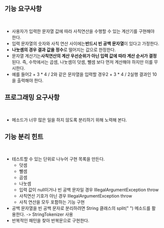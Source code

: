## 기능 요구사항
​
-   사용자가 입력한 문자열 값에 따라 사칙연산을 수행할 수 있는 계산기를 구현해야 한다.
-   입력 문자열의 숫자와 사칙 연산 사이에는**반드시 빈 공백 문자열**이 있다고 가정한다.
-   **나눗셈의 경우 결과 값을 정수**로 떨어지는 값으로 한정한다.
-   문자열 계산기는**사칙연산의 계산 우선순위가 아닌 입력 값에 따라 계산 순서가 결정**된다. 즉, 수학에서는 곱셈, 나눗셈이 덧셈, 뺄셈 보다 먼저 계산해야 하지만 이를 무시한다.
-   예를 들어2 + 3 \* 4 / 2와 같은 문자열을 입력할 경우2 + 3 \* 4 / 2실행 결과인 10을 출력해야 한다.
    ​
## 프로그래밍 요구사항
​
-   메소드가 너무 많은 일을 하지 않도록 분리하기 위해 노력해 본다.
    ​
## 기능 분리 힌트
​
-   테스트할 수 있는 단위로 나누어 구현 목록을 만든다.
    -   덧셈
    -   뺄셈
    -   곱셈
    -   나눗셈
    -   입력 값이 null이거나 빈 공백 문자일 경우 IllegalArgumentException throw
    -   사칙연산 기호가 아닌 경우 IllegalArgumentException throw
    -   사칙 연산을 모두 포함하는 기능 구현
-   공백 문자열을 빈 공백 문자로 분리하려면 String 클래스의 split(" ") 메소드를 활용한다. -> StringTokenizer 사용
-   반복적인 패턴을 찾아 반복문으로 구현한다.